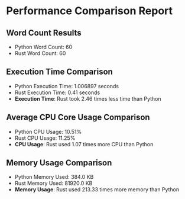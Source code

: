 # Performance Comparison Report

## Word Count Results

- Python Word Count: 60
- Rust Word Count: 60

## Execution Time Comparison

- Python Execution Time: 1.006897 seconds
- Rust Execution Time: 0.41 seconds
- **Execution Time**: Rust took 2.46 times less time than Python

## Average CPU Core Usage Comparison

- Python CPU Usage: 10.51%
- Rust CPU Usage: 11.25%
- **CPU Usage**: Rust used 1.07 times more CPU than Python

## Memory Usage Comparison

- Python Memory Used: 384.0 KB
- Rust Memory Used: 81920.0 KB
- **Memory Usage**: Rust used 213.33 times more memory than Python

